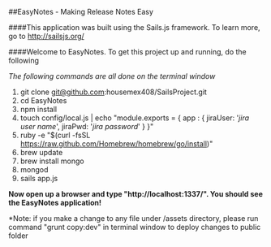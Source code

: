##EasyNotes - Making Release Notes Easy

####This application was built using the Sails.js framework.  To learn more, go to http://sailsjs.org/

####Welcome to EasyNotes.  To get this project up and running, do the following

*The following commands are all done on the terminal window*

1. git clone git@github.com:housemex408/SailsProject.git
2. cd EasyNotes
3. npm install
4. touch config/local.js | echo "module.exports = { app : { jiraUser: '*jira user name*', jiraPwd: '*jira password*' } }"
5. ruby -e "$(curl -fsSL https://raw.github.com/Homebrew/homebrew/go/install)"
6. brew update
7. brew install mongo
8. mongod
9. sails app.js

**Now open up a browser and type "http://localhost:1337/".  You should see the EasyNotes application!**

*Note: if you make a change to any file under /assets directory, please run command "grunt copy:dev" in terminal window to deploy changes to public folder
